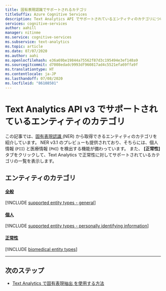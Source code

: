 ```yaml
---
title: 固有表現認識でサポートされるカテゴリ
titleSuffix: Azure Cognitive Services
description: Text Analytics API でサポートされているエンティティのカテゴリについて説明します。
services: cognitive-services
author: aahill
manager: nitinme
ms.service: cognitive-services
ms.subservice: text-analytics
ms.topic: article
ms.date: 07/07/2020
ms.author: aahi
ms.openlocfilehash: e36a69be19844a75562f87d3c195494e3ef148a9
ms.sourcegitcommit: d7008edadc9993df960817ad4c5521efa69ffa9f
ms.translationtype: HT
ms.contentlocale: ja-JP
ms.lasthandoff: 07/08/2020
ms.locfileid: "86108501"
---
```

# <a name="supported-entity-categories-in-the-text-analytics-api-v3"></a>Text Analytics API v3 でサポートされているエンティティのカテゴリ

この記事では、[固有表現認識 ](how-tos/text-analytics-how-to-entity-linking.md) (NER) から取得できるエンティティのカテゴリを紹介しています。 NER v3.1 のプレビューも提供されており、そちらには、個人情報 (`PII`) と医療情報 (`PHI`) を検出する機能が備わっています。 また、 **[正常性]** タブをクリックして、Text Analytics で正常性に対してサポートされているカテゴリの一覧を表示します。

## <a name="entity-categories"></a>エンティティのカテゴリ

#### <a name="general"></a>[全般](#tab/general)

[!INCLUDE [supported entity types - general](./includes/entity-types/general-entities.md)]

#### <a name="personal"></a>[個人](#tab/personal)

[!INCLUDE [supported entity types - personally identifying information](./includes/entity-types/personal-information-entities.md)]

#### <a name="health"></a>[正常性](#tab/health)

[!INCLUDE [biomedical entity types](./includes/entity-types/health-entities.md)]

***

## <a name="next-steps"></a>次のステップ

* [Text Analytics で固有表現抽出
を使用する方法](how-tos/text-analytics-how-to-entity-linking.md)
